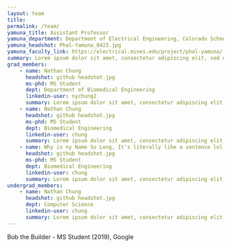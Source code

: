 ```yaml
---
layout: team
title:
permalink: /team/
yamuna_title: Assistant Professor
yamuna_department: Department of Electrical Engineering, Colorado School of Mines
yamuna_headshot: Phal-Yamuna_0423.jpg
yamuna_faculty_link: https://electrical.mines.edu/project/phal-yamuna/
summary: Lorem ipsum dolor sit amet, consectetur adipiscing elit, sed do eiusmod tempor incididunt ut labore et dolore magna aliqua. Id velit ut tortor pretium viverra suspendisse potenti nullam. Mattis nunc sed blandit libero volutpat sed cras. Malesuada fames ac turpis egestas sed. Turpis tincidunt id aliquet risus feugiat. Diam volutpat commodo sed egestas egestas fringilla phasellus. 
grad_members:
    - name: Nathan Chung
      headshot: github headshot.jpg
      ms-phd: MS Student
      dept: Department of Biomedical Engineering
      linkedin-user: nychung2
      summary: Lorem ipsum dolor sit amet, consectetur adipiscing elit, sed do eiusmod tempor incididunt ut labore et dolore magna aliqua. Id velit ut tortor pretium viverra suspendisse potenti nullam. Mattis nunc sed blandit libero volutpat sed cras. Malesuada fames ac turpis egestas sed. Turpis tincidunt id aliquet risus feugiat. Diam volutpat commodo sed egestas egestas fringilla phasellus. 
    - name: Nathan Chung
      headshot: github headshot.jpg
      ms-phd: MS Student
      dept: Biomedical Engineering
      linkedin-user: chung
      summary: Lorem ipsum dolor sit amet, consectetur adipiscing elit, sed do eiusmod tempor incididunt ut labore et dolore magna aliqua. Id velit ut tortor pretium viverra suspendisse potenti nullam. Mattis nunc sed blandit libero volutpat sed cras. Malesuada fames ac turpis egestas sed. Turpis tincidunt id aliquet risus feugiat. Diam volutpat commodo sed egestas egestas fringilla phasellus. 
    - name: Why is ny Name So Long, It's literally like a sentence lol Is it never gonna stop?
      headshot: github headshot.jpg
      ms-phd: MS Student
      dept: Biomedical Engineering
      linkedin-user: chung
      summary: Lorem ipsum dolor sit amet, consectetur adipiscing elit, sed do eiusmod tempor incididunt ut labore et dolore magna aliqua. Id velit ut tortor pretium viverra suspendisse potenti nullam. Mattis nunc sed blandit libero volutpat sed cras. Malesuada fames ac turpis egestas sed. Turpis tincidunt id aliquet risus feugiat. Diam volutpat commodo sed egestas egestas fringilla phasellus.
undergrad_members:
    - name: Nathan Chung
      headshot: github headshot.jpg
      dept: Computer Science
      linkedin-user: chung
      summary: Lorem ipsum dolor sit amet, consectetur adipiscing elit, sed do eiusmod tempor incididunt ut labore et dolore magna aliqua. Id velit ut tortor pretium viverra suspendisse potenti nullam. Mattis nunc sed blandit libero volutpat sed cras. Malesuada fames ac turpis egestas sed. Turpis tincidunt id aliquet risus feugiat. Diam volutpat commodo sed egestas egestas fringilla phasellus.
---
```

<!-- To Use this page, copy and paste template below or an entry above to add a member and the website should auto update. Make sure the variable is nested within undergrad_members or grad_members. Lab Alumni are added at the bottom.-->

<!--
- name: [name]
  headshot: [headshot file name]
  ms-phd: [MS/PhD Student?]
  dept: [department/major]
  personal-page: [name of the md file (without md)]

- name: [name]
  headshot: [headshot file name]
  dept: [department/major]
  personal-page: [name of the md file (without md)]
-->

<!-- Add Lab Alumni Below-->
Bob the Builder - MS Student (2019), Google 

